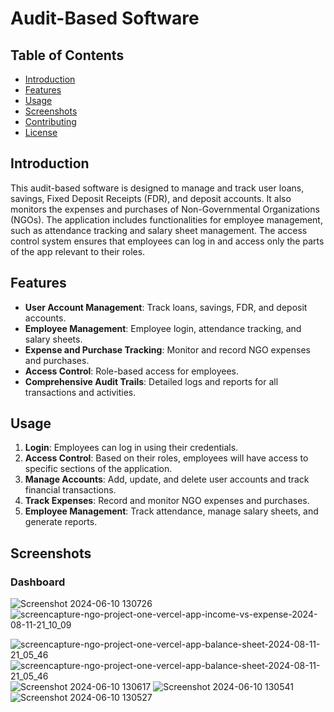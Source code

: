 # Audit-Based Software

## Table of Contents
- [Introduction](#introduction)
- [Features](#features)
- [Usage](#usage)
- [Screenshots](#screenshots)
- [Contributing](#contributing)
- [License](#license)

## Introduction
This audit-based software is designed to manage and track user loans, savings, Fixed Deposit Receipts (FDR), and deposit accounts. It also monitors the expenses and purchases of Non-Governmental Organizations (NGOs). The application includes functionalities for employee management, such as attendance tracking and salary sheet management. The access control system ensures that employees can log in and access only the parts of the app relevant to their roles.

## Features
- **User Account Management**: Track loans, savings, FDR, and deposit accounts.
- **Employee Management**: Employee login, attendance tracking, and salary sheets.
- **Expense and Purchase Tracking**: Monitor and record NGO expenses and purchases.
- **Access Control**: Role-based access for employees.
- **Comprehensive Audit Trails**: Detailed logs and reports for all transactions and activities.



## Usage
1. **Login**: Employees can log in using their credentials.
2. **Access Control**: Based on their roles, employees will have access to specific sections of the application.
3. **Manage Accounts**: Add, update, and delete user accounts and track financial transactions.
4. **Track Expenses**: Record and monitor NGO expenses and purchases.
5. **Employee Management**: Track attendance, manage salary sheets, and generate reports.

## Screenshots
### Dashboard

![Screenshot 2024-06-10 130726](https://github.com/txxasif/ngo-backend/assets/54706529/75ac4265-9454-4733-8d4c-f82961eb10a5)
![screencapture-ngo-project-one-vercel-app-income-vs-expense-2024-08-11-21_10_09](https://github.com/user-attachments/assets/f80a0ed0-05c3-4f8d-8537-3eee3ebefc79)

![screencapture-ngo-project-one-vercel-app-balance-sheet-2024-08-11-21_05_46](https://github.com/user-attachments/assets/353442c7-f5b0-48f8-bd9b-3ba89b703746)
![screencapture-ngo-project-one-vercel-app-balance-sheet-2024-08-11-21_05_46](https://github.com/user-attachments/assets/78fe862c-f45e-4ef3-ab3c-fd9f4044019d)
![Screenshot 2024-06-10 130617](https://github.com/txxasif/ngo-backend/assets/54706529/92616840-b61d-43e5-bf49-623fadea930b)
![Screenshot 2024-06-10 130541](https://github.com/txxasif/ngo-backend/assets/54706529/72474813-bd61-46a6-bd7d-e53dfc1bbcd3)
![Screenshot 2024-06-10 130527](https://github.com/txxasif/ngo-backend/assets/54706529/103be9cf-2675-4e0b-a25d-bd05cca7ec4f)







